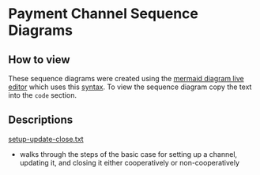 # Payment Channel Sequence Diagrams

## How to view
These sequence diagrams were created using the [mermaid diagram live editor](https://mermaid-js.github.io/mermaid-live-editor/#/edit/eyJjb2RlIjoic2VxdWVuY2VEaWFncmFtXG4gICAgcGFydGljaXBhbnQgSSBhcyBJbml0aWF0b3JcbiAgICBwYXJ0aWNpcGFudCBSIGFzIFJlc3BvbmRlclxuICAgIFxuICAgIE5vdGUgb3ZlciBJLFI6IDEuIFNldHVwXG4gICAgTm90ZSByaWdodCBvZiBSOiBpID0gMCwgZSA9IDBcbiAgICBJLS0-Pkk6IGNyZWF0ZSBhbmQgZGVwb3NpdCBmdW5kcyB0byBFSVxuICAgIFItLT4-UjogY3JlYXRlIGFuZCBkZXBvc2l0cyBmdW5kcyB0byBFUlxuICAgIEktPj5SOiBDcmVhdGUgZm9ybWF0aW9uIHRyYW5zYWN0aW9uIEZcbiAgICBOb3RlIHJpZ2h0IG9mIFI6IGkgPSAxXG4gICAgSS0-PlI6IENyZWF0ZSBhbmQgc2lnbiBDXzFcbiAgICBSLS0-Pkk6IHNpZ24gQ18xLCBzZW5kIGJhY2tcbiAgICBJLT4-UjogQ3JlYXRlIGFuZCBzaWduIERfMVxuICAgIFItLT4-STogc2lnbiBEXzEsIHNlbmQgYmFja1xuICAgIEktPj5SOiBTaWduIEZcbiAgICBSLT4-UjogU2lnbiBGLCBzdWJtaXRcblxuICAgIE5vdGUgb3ZlciBJLFI6IDIuIFVwZGF0ZVxuICAgIE5vdGUgcmlnaHQgb2YgUjogaT0yXG4gICAgSS0-PlI6IENyZWF0ZSBhbmQgc2lnbiBDXzJcbiAgICBSLS0-Pkk6IFNpZ24gQ18yLCBzZW5kIGJhY2tcbiAgICBJLT4-UjogQ3JlYXRlIGFuZCBzaWduIERfMlxuICAgIFItLT4-STogU2lnbiBELTIsIHNlbmQgYmFja1xuXG4gICAgTm90ZSBvdmVyIEksUjogMy4gQ2xvc2luZ1xuICAgIGFsdCBDb29yZGluYXRlZCBDbG9zZVxuICAgICAgICBOb3RlIHJpZ2h0IG9mIFI6IGUgPSAyXG4gICAgICAgIEktPj5JOiBzdWJtaXQgRF8yXG4gICAgICAgIEktPj5SOiBtb2RpZnkgQ18yIHRvIGJlIGFibGUgdG8gc3VibWl0IGltbWVkaWF0ZWx5LCBzaWduXG4gICAgICAgIFItPj5SOiByZS1zaWduIENfMiwgc3VibWl0XG4gICAgZWxzZSBVbmNvb3JkaW5hdGVkIENsb3NlXG4gICAgICAgIEktPj5JOiBzdWJtaXQgRF8xXG4gICAgICAgIFItPj5SOiBzdWJtaXQgRF8yLCB3YWl0IG9ic2VydmF0aW9uIHBlcmlvZCBPIHRvIHBhc3NcbiAgICAgICAgUi0-PlI6IHN1Ym1pdCBDXzJcbiAgICBlbmQiLCJtZXJtYWlkIjp7fSwidXBkYXRlRWRpdG9yIjpmYWxzZX0) which uses this [syntax](https://mermaid-js.github.io/mermaid/#/sequenceDiagram). To view the sequence diagram copy the text into the `code` section.

## Descriptions
[setup-update-close.txt](./setup-update-close.txt)
- walks through the steps of the basic case for setting up a channel, updating it, and closing it either cooperatively or non-cooperatively
